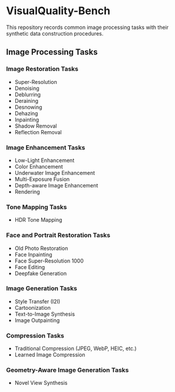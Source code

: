 # VisualQuality-Bench

This repository records common image processing tasks with their synthetic data construction procedures.

## Image Processing Tasks

### Image Restoration Tasks
- Super-Resolution
- Denoising
- Deblurring
- Deraining
- Desnowing
- Dehazing
- Inpainting
- Shadow Removal
- Reflection Removal

### Image Enhancement Tasks
- Low-Light Enhancement
- Color Enhancement
- Underwater Image Enhancement
- Multi-Exposure Fusion
- Depth-aware Image Enhancement
- Rendering

### Tone Mapping Tasks
- HDR Tone Mapping 

### Face and Portrait Restoration Tasks
- Old Photo Restoration
- Face Inpainting
- Face Super-Resolution 1000
- Face Editing
- Deepfake Generation

### Image Generation Tasks
- Style Transfer (I2I)
- Cartoonization
- Text-to-Image Synthesis
- Image Outpainting

### Compression Tasks
- Traditional Compression (JPEG, WebP, HEIC, etc.)
- Learned Image Compression

### Geometry-Aware Image Generation Tasks
- Novel View Synthesis
